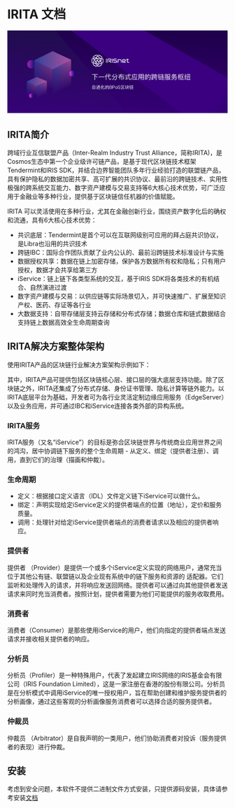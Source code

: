 # IRITA 文档

![irisnet](./pics/iris.jpg)

## IRITA简介

跨域行业互信联盟产品（Inter-Realm Industry Trust Alliance，简称IRITA)，是Cosmos生态中第一个企业级许可链产品，是基于现代区块链技术框架Tendermint和IRIS SDK，并结合边界智能团队多年行业经验打造的联盟链产品，具有保护隐私的数据加密共享、高可扩展的共识协议、最前沿的跨链技术、实用性极强的跨系统交互能力、数字资产建模与交易支持等6大核心技术优势，可广泛应用于金融业等多种行业，提供基于区块链信任机器的价值赋能。

IRITA 可以灵活使用在多种行业，尤其在金融创新行业，围绕资产数字化后的确权和流通，具有6大核心技术优势：

- 共识底层：Tendermint是首个可以在互联网级别可应用的拜占庭共识协议，是Libra也沿用的共识技术
- 跨链IBC：国际合作团队贡献了业内公认的、最前沿跨链技术标准设计与实施
- 数据授权共享：数据在链上加密存储，保护各方数据所有权和隐私；只有用户授权，数据才会共享给第三方
- iService：链上链下各类型系统的交互，基于IRIS SDK将各类技术的有机结合、自然演进过渡
- 数字资产建模与交易：以供应链等实际场景切入，并可快速推广、扩展至知识产权、医药、存证等各行业
- 大数据支持：自带存储层支持云存储和分布式存储；数据仓库和链式数据结合支持链上数据高效全生命周期查询

## IRITA解决方案整体架构

使用IRITA产品的区块链行业解决方案架构示例如下：

其中，IRITA产品可提供包括区块链核心层、接口层的强大底层支持功能。除了区块链之外，IRITA还集成了分布式存储、身份证书管理、隐私计算等链外能力。以IRITA底层平台为基础，开发者可为各行业灵活定制边缘应用服务（EdgeServer）以及业务应用，并可通过IBC和iService连接各类外部的异构系统。

### IRITA服务

IRITA服务（又名“iService”）的目标是弥合区块链世界与传统商业应用世界之间的鸿沟，居中协调链下服务的整个生命周期 - 从定义、绑定（提供者注册）、调用，直到它们的治理（描画和仲裁）。

### 生命周期

- 定义：根据接口定义语言（IDL）文件定义链下iService可以做什么。
- 绑定：声明实现给​​定iService定义的提供者端点的位置（地址），定价和服务质量。
- 调用：处理针对给定iService提供者端点的消费者请求以及相应的提供者响应。

### 提供者

提供者 （Provider）是提供一个或多个iService定义实现的网络用户，通常充当位于其他公有链、联盟链以及企业现有系统中的链下服务和资源的 适配器。它们监听和处理传入的请求，并将响应发送回网络。提供者可以通过向其他提供者发送请求来同时充当消费者。按照计划，提供者需要为他们可能提供的服务收取费用。

### 消费者

消费者（Consumer）是那些使用iService的用户，他们向指定的提供者端点发送请求并接收相关提供者的响应。

### 分析员

分析员（Profiler）是一种特殊用户，代表了发起建立IRIS网络的IRIS基金会有限公司（IRIS Foundation Limited），这是一家注册在香港的股份有限公司。分析员是在分析模式中调用iService的唯一授权用户，旨在帮助创建和维护服务提供者的分析画像，通过这些客观的分析画像服务消费者可以选择合适的服务提供者。

### 仲裁员

仲裁员 （Arbitrator）是自我声明的一类用户，他们协助消费者对投诉（服务提供者的表现）进行仲裁。

## 安装

考虑到安全问题，本软件不提供二进制文件方式安装，只提供源码安装，具体请参考安装[文档](./installation.md)
